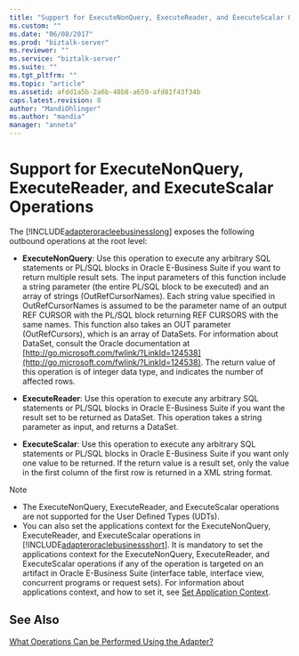 ```yaml
---
title: "Support for ExecuteNonQuery, ExecuteReader, and ExecuteScalar Operations | Microsoft Docs"
ms.custom: ""
ms.date: "06/08/2017"
ms.prod: "biztalk-server"
ms.reviewer: ""
ms.service: "biztalk-server"
ms.suite: ""
ms.tgt_pltfrm: ""
ms.topic: "article"
ms.assetid: afdd1a5b-2a6b-48b8-a659-afd81f43f34b
caps.latest.revision: 8
author: "MandiOhlinger"
ms.author: "mandia"
manager: "anneta"
---
```

# Support for ExecuteNonQuery, ExecuteReader, and ExecuteScalar Operations
The [!INCLUDE[adapteroracleebusinesslong](../../includes/adapteroracleebusinesslong-md.md)] exposes the following outbound operations at the root level:  
  
-   **ExecuteNonQuery**: Use this operation to execute any arbitrary SQL statements or PL/SQL blocks in Oracle E-Business Suite if you want to return multiple result sets. The input parameters of this function include a string parameter (the entire PL/SQL block to be executed) and an array of strings (OutRefCursorNames). Each string value specified in OutRefCursorNames is assumed to be the parameter name of an output REF CURSOR with the PL/SQL block returning REF CURSORS with the same names. This function also takes an OUT parameter (OutRefCursors), which is an array of DataSets. For information about DataSet, consult the Oracle documentation at [http://go.microsoft.com/fwlink/?LinkId=124538](http://go.microsoft.com/fwlink/?LinkId=124538). The return value of this operation is of integer data type, and indicates the number of affected rows.  
  
-   **ExecuteReader**: Use this operation to execute any arbitrary SQL statements or PL/SQL blocks in Oracle E-Business Suite if you want the result set to be returned as DataSet. This operation takes a string parameter as input, and returns a DataSet.  
  
-   **ExecuteScalar**: Use this operation to execute any arbitrary SQL statements or PL/SQL blocks in Oracle E-Business Suite if you want only one value to be returned. If the return value is a result set, only the value in the first column of the first row is returned in a XML string format.  
  
> [!NOTE]
>  -   The ExecuteNonQuery, ExecuteReader, and ExecuteScalar operations are not supported for the User Defined Types (UDTs).  
> -   You can also set the applications context for the ExecuteNonQuery, ExecuteReader, and ExecuteScalar operations in [!INCLUDE[adapteroraclebusinessshort](../../includes/adapteroraclebusinessshort-md.md)]. It is mandatory to set the applications context for the ExecuteNonQuery, ExecuteReader, and ExecuteScalar operations if any of the operation is targeted on an artifact in Oracle E-Business Suite (interface table, interface view, concurrent programs or request sets). For information about applications context, and how to set it, see [Set Application Context](../../adapters-and-accelerators/adapter-oracle-ebs/set-application-context.md).  
  
## See Also  
 [What Operations Can be Performed Using the Adapter?](https://msdn.microsoft.com/library/cc185219(v=bts.10).aspx)